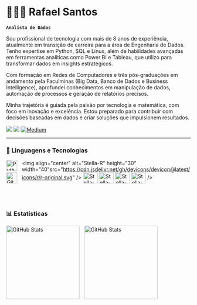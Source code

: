 # 👩🏻‍💻 Rafael Santos

**`Analista de Dados`**

Sou profissional de tecnologia com mais de 8 anos de experiência, atualmente em transição de carreira para a área de Engenharia de Dados. Tenho expertise em Python, SQL e Linux, além de habilidades avançadas em ferramentas analíticas como Power BI e Tableau, que utilizo para transformar dados em insights estratégicos.

Com formação em Redes de Computadores e três pós-graduações em andamento pela Faculminas (Big Data, Banco de Dados e Business Intelligence), aprofundei conhecimentos em manipulação de dados, automação de processos e geração de relatórios precisos.

Minha trajetória é guiada pela paixão por tecnologia e matemática, com foco em inovação e excelência. Estou preparado para contribuir com decisões baseadas em dados e criar soluções que impulsionem resultados.

<div>
  <a href = "mailto:stellahcsposito@gmail.com"><img src="https://img.shields.io/badge/Gmail-D14836?style=for-the-badge&logo=gmail&logoColor=white"></a>
  <a href="https://www.linkedin.com/in/stellasposito" target="_blank"><img src="https://img.shields.io/badge/-LinkedIn-%230077B5?style=for-the-badge&logo=linkedin&logoColor=white" target="_blank"></a>
  <a href = "https://medium.com/@stellahcsposito"><img src="https://img.shields.io/badge/-Medium-%2312100E?style=for-the-badge&logo=medium&logoColor=white" alt="Medium"></a>


---

### 🤖 Linguagens e Tecnologias

<img 
    align="left" 
    alt="Python" 
    title="Python"
    width="30px" 
    style="padding-right: 10px;" 
    src="https://cdn.jsdelivr.net/gh/devicons/devicon@latest/icons/python/python-original.svg" 
/>
  <img align="center" alt="Stella-R" height="30" width="40"src="https://cdn.jsdelivr.net/gh/devicons/devicon@latest/icons/r/r-original.svg" />
  <img align="center" alt="Stella-SQL" height="30" width="40" src="https://cdn.jsdelivr.net/gh/devicons/devicon@latest/icons/azuresqldatabase/azuresqldatabase-original.svg" />
  <img align="center" alt="Stella-HTML" height="30" width="40" src="https://cdn.jsdelivr.net/gh/devicons/devicon@latest/icons/html5/html5-original-wordmark.svg" />
  <img align="center" alt="Stella-CSS" height="30" width="40" src="https://cdn.jsdelivr.net/gh/devicons/devicon@latest/icons/css3/css3-plain-wordmark.svg" />
  <img align="center" alt="Stella-JavaScript" height="30" width="40" src="https://cdn.jsdelivr.net/gh/devicons/devicon@latest/icons/javascript/javascript-original.svg" />
/>
<img 
    align="left" 
    alt="Git" 
    title="Git"
    width="30px" 
    style="padding-right: 10px;" 
    src="https://cdn.jsdelivr.net/gh/devicons/devicon@latest/icons/git/git-original.svg" 
/>


<br/>
<br/>

### 📊 Estatísticas

<p>
  <img 
    align="left" 
    alt="GitHub Stats" 
    height="200" 
    style="padding-right: 10px;" 
    src="https://github-readme-stats.vercel.app/api?username=Larissakich&show_icons=true&theme=tokyonight&include_all_commits=true&locale=pt-br" 
  />

<img 
      align="left" 
      alt="GitHub Stats" 
      height="200" 
      src="https://github-readme-stats.vercel.app/api/top-langs/?username=larissakich&theme=tokyonight&layout=compact&custom_title=Tecnologias&langs_count=9" 
  />


</p>
